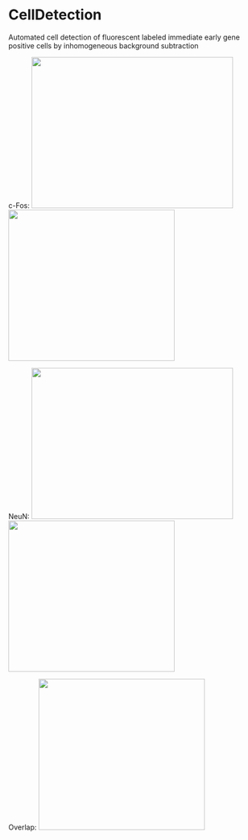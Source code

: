 # CellDetection
Automated cell detection of fluorescent labeled immediate early gene positive cells by inhomogeneous background subtraction

c-Fos:
<img src="https://github.com/user-attachments/assets/5b65a978-71ae-4598-b2a5-1c985ea7c02f"  width="400" height="300">
<img src="https://github.com/user-attachments/assets/6b1de6f9-f860-4d8c-8e48-2e9ac44ce07d"  width="330" height="300">

NeuN:
<img src="https://github.com/user-attachments/assets/85888425-10a3-470c-8d23-76fd156a9467"  width="400" height="300">
<img src="https://github.com/user-attachments/assets/c9bd9dcd-e875-4449-bdf8-cd869e345389"  width="330" height="300">

Overlap:
<img src="https://github.com/user-attachments/assets/e94ea681-8e5c-4a35-a1fb-b2aeda27e261"  width="330" height="300">

